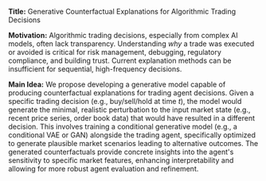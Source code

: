 **Title:** Generative Counterfactual Explanations for Algorithmic Trading Decisions

**Motivation:** Algorithmic trading decisions, especially from complex AI models, often lack transparency. Understanding *why* a trade was executed or avoided is critical for risk management, debugging, regulatory compliance, and building trust. Current explanation methods can be insufficient for sequential, high-frequency decisions.

**Main Idea:** We propose developing a generative model capable of producing counterfactual explanations for trading agent decisions. Given a specific trading decision (e.g., buy/sell/hold at time *t*), the model would generate the minimal, realistic perturbation to the input market state (e.g., recent price series, order book data) that would have resulted in a different decision. This involves training a conditional generative model (e.g., a conditional VAE or GAN) alongside the trading agent, specifically optimized to generate plausible market scenarios leading to alternative outcomes. The generated counterfactuals provide concrete insights into the agent's sensitivity to specific market features, enhancing interpretability and allowing for more robust agent evaluation and refinement.